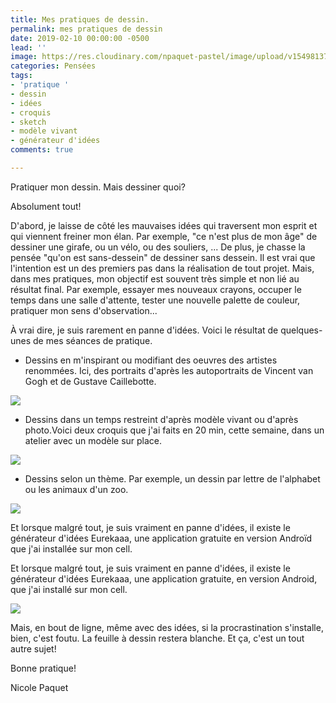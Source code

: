 ```yaml
---
title: Mes pratiques de dessin.
permalink: mes pratiques de dessin
date: 2019-02-10 00:00:00 -0500
lead: ''
image: https://res.cloudinary.com/npaquet-pastel/image/upload/v1549813754/IMG_3444.jpg
categories: Pensées
tags:
- 'pratique '
- dessin
- idées
- croquis
- sketch
- modèle vivant
- générateur d'idées
comments: true

---
```

Pratiquer mon dessin. Mais dessiner quoi?

Absolument tout!

D'abord, je laisse de côté les mauvaises idées qui traversent mon esprit et qui viennent freiner mon élan. Par exemple, "ce n'est plus de mon âge" de dessiner une girafe, ou un vélo, ou des souliers, ... De plus, je chasse la pensée "qu'on est sans-dessein" de dessiner sans dessein. Il est vrai que l'intention est un des premiers pas dans la réalisation de tout projet. Mais, dans mes pratiques, mon objectif est souvent très simple et non lié au résultat final. Par exemple, essayer mes nouveaux crayons, occuper le temps dans une salle d'attente, tester une nouvelle palette de couleur, pratiquer mon sens d'observation...

À vrai dire, je suis rarement en panne d'idées. Voici le résultat de quelques-unes de mes séances de pratique.

* Dessins en m'inspirant ou modifiant des oeuvres des artistes renommées. Ici, des portraits d'après les autoportraits de Vincent van Gogh et de Gustave Caillebotte.

![](https://res.cloudinary.com/npaquet-pastel/image/upload/v1549808463/IMG_3442.jpg)

* Dessins dans un temps restreint d'après modèle vivant ou d'après photo.Voici deux croquis que j'ai faits en 20 min, cette semaine, dans un atelier avec un modèle sur place.

![](https://res.cloudinary.com/npaquet-pastel/image/upload/v1549816541/IMG_3445.jpg)

* Dessins selon un thème. Par exemple, un dessin par lettre de l'alphabet ou les animaux d'un zoo.

![](https://res.cloudinary.com/npaquet-pastel/image/upload/v1549809926/IMG_2128.jpg)

Et lorsque malgré tout, je suis vraiment en panne d'idées, il existe le générateur d'idées Eurekaaa, une application gratuite en version Androïd que j'ai installée sur mon cell.

Et lorsque malgré tout, je suis vraiment en panne d'idées, il existe le générateur d'idées Eurekaaa, une application gratuite, en version Android, que j'ai installé sur mon cell.

![](https://res.cloudinary.com/npaquet-pastel/image/upload/v1549810350/Unknown%20%283%29.jpg)

Mais, en bout de ligne, même avec des idées, si la procrastination s'installe, bien, c'est foutu. La feuille à dessin restera blanche. Et ça, c'est un tout autre sujet!

Bonne pratique!

Nicole Paquet
